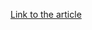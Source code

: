 [Link to the article](https://research.openanalysis.net/smoke/smokeloader/loader/config/yara/triage/2022/08/25/smokeloader.html)
